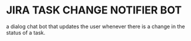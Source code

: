 # JIRA TASK CHANGE NOTIFIER BOT
a dialog chat bot that updates the user whenever there is a change in the status of a task.
